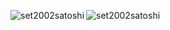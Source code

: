 


<p>
<img align="left" src="https://github-readme-stats.vercel.app/api/top-langs?username=set2002satoshi&show_icons=true&locale=en&layout=compact" alt ="set2002satoshi" />
<img align="left" src="https://github-readme-stats.vercel.app/api?username=set2002satoshi&show_icons=true&theme=radical" alt ="set2002satoshi" />

</p>


